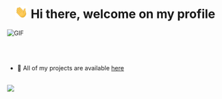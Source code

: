 
<h1 align="center"><img src="https://raw.githubusercontent.com/ABSphreak/ABSphreak/master/gifs/Hi.gif" width="30px" /> Hi there, welcome on my profile </h1>

<div>
<img align="left" alt="GIF" src="https://www.gifcen.com/wp-content/uploads/2021/08/-4.gif" width="125px"/>
</div>
<br>
<br>
<br>
<br>
<div>

- 🌌 All of my projects are available  [here](https://github.com/wlhmmxrtz?tab=repositories)

</div>

<br>
<div>
    <img src="https://github-readme-stats.vercel.app/api?username=wlhmmxrtz&count_private=true&show_icons=true&theme=synthwave&locale=en&include_all_commits=true&custom_title=wlhmmxrtz's%20Github%20Stats&hide=issues"> 
</div>
<br>
<br>
<br>
<br>
</br>
</br>
</br>
</br>
</br>
</br>
</br>

